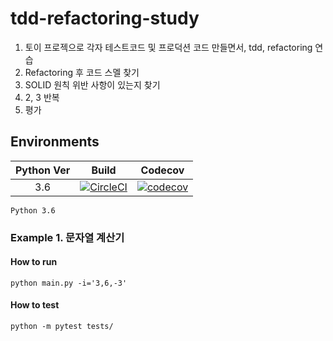 # tdd-refactoring-study
1. 토이 프로젝으로 각자 테스트코드 및 프로덕션 코드 만들면서, tdd, refactoring 연습
2. Refactoring 후 코드 스멜 찾기
3. SOLID 원칙 위반 사항이 있는지 찾기
4. 2, 3 반복
5. 평가

## Environments

| Python Ver     | Build         | Codecov  |
| :-------------:|:-------------:|:--------:|
| 3.6 | [![CircleCI](https://circleci.com/gh/tdd-master/tdd-refactoring-study/tree/calculator%2Fjun.svg?style=svg)](https://circleci.com/gh/tdd-master/tdd-refactoring-study/tree/calculator%2Fjun) | [![codecov](https://codecov.io/gh/tdd-master/tdd-refactoring-study/branch/calculator%2Fjun/graph/badge.svg)](https://codecov.io/gh/tdd-master/tdd-refactoring-study) |

```
Python 3.6
```

### Example 1. 문자열 계산기

#### How to run

```
python main.py -i='3,6,-3'
```

#### How to test

```
python -m pytest tests/
```
